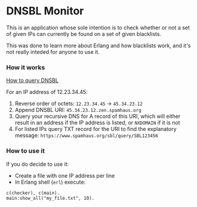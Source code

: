 # DNSBL Monitor

This is an application whose sole intention is to check whether or not a set of given IPs can currently be found on a set of given blacklists.

This was done to learn more about Erlang and how blacklists work, and it's not really inteded for anyone to use it.

### How it works

[How to query DNSBL](https://en.wikipedia.org/wiki/DNSBL#DNSBL_queries)

For an IP address of 12.23.34.45:
1. Reverse order of octets: `12.23.34.45` -> `45.34.23.12`
2. Append DNSBL URI: `45.34.23.12.zen.spamhaus.org`
3. Query your recursive DNS for A record of this URI, which will either result in an address if the IP address is listed, or `NXDOMAIN` if it is not
4. For listed IPs query TXT record for the URI to find the explanatory message: `https://www.spamhaus.org/sbl/query/SBL123456`

### How to use it
If you do decide to use it:

- Create a file with one IP address per line
- In Erlang shell (`erl`) execute:

```
c(checker), c(main).
main:show_all("my_file.txt", 10).
```
